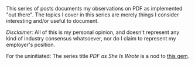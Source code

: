 This series of posts documents my observations on PDF as implemented "out there". The topics I cover in this series are merely things I consider interesting and/or useful to document.

_Disclaimer:_ All of this is my personal opinion, and doesn't represent any kind of industry consensus whatsoever, nor do I claim to represent my employer's position.

For the uninitiated: The series title _PDF as She Is Wrote_ is a nod to [this gem](https://en.wikipedia.org/wiki/English_as_She_Is_Spoke).
